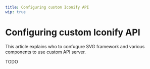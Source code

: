 ```yaml
title: Configuring custom Iconify API
wip: true
```

# Configuring custom Iconify API

This article explains who to confugure SVG framework and various components to use custom API server.

TODO
